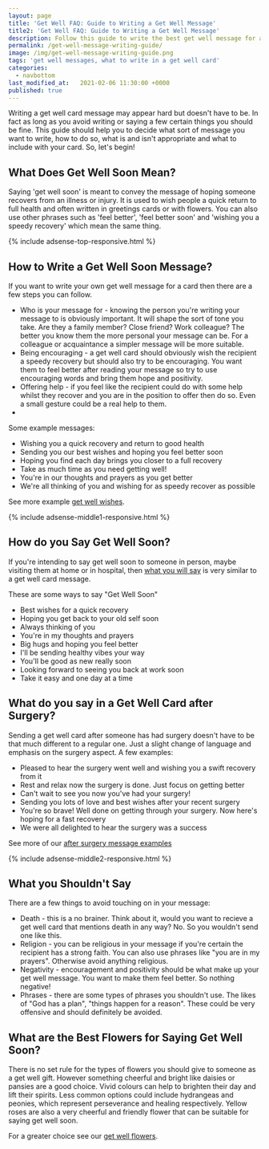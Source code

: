 ```yaml
---
layout: page
title: 'Get Well FAQ: Guide to Writing a Get Well Message'
title2: 'Get Well FAQ: Guide to Writing a Get Well Message'
description: Follow this guide to write the best get well message for a card
permalink: /get-well-message-writing-guide/
image: /img/get-well-message-writing-guide.png
tags: 'get well messages, what to write in a get well card'
categories:
  - navbottom
last_modified_at:   2021-02-06 11:30:00 +0000
published: true
---
```

Writing a get well card message may appear hard but doesn't have to be. In fact as long as you avoid writing or saying a few certain things you should be fine. This guide should help you to decide what sort of message you want to write, how to do so, what is and isn't appropriate and what to include with your card. So, let's begin!

<h2>What Does Get Well Soon Mean?</h2>

<p>Saying 'get well soon' is meant to convey the message of hoping someone recovers from an illness or injury. It is used to wish people a quick return to full health and often written in greetings cards or with flowers. You can also use other phrases such as 'feel better', 'feel better soon' and 'wishing you a speedy recovery' which mean the same thing.</p>

{% include adsense-top-responsive.html %}

<h2>How to Write a Get Well Soon Message?</h2>

<p>If you want to write your own get well message for a card then there are a few steps you can follow.</p>

<ul>
<li>Who is your message for - knowing the person you're writing your message to is obviously important. It will shape the sort of tone you take. Are they a family member? Close friend? Work colleague? The better you know them the more personal your message can be. For a colleague or acquaintance a simpler message will be more suitable.</li>
<li>Being encouraging  - a get well card should obviously wish the recipient a speedy recovery but should also try to be encouraging. You want them to feel better after reading your message so try to use encouraging words and bring them hope and positivity.</li>
<li>Offering help - if you feel like the recipient could do with some help whilst they recover and you are in the position to offer then do so. Even a small gesture could be a real help to them.</li>
<li></li>
</ul>

Some example messages:
<ul>
<li>Wishing you a quick recovery and return to good health</li>
<li>Sending you our best wishes and hoping you feel better soon</li>
<li>Hoping you find each day brings you closer to a full recovery</li>
<li>Take as much time as you need getting well!</li>
<li>You're in our thoughts and prayers as you get better</li>
<li>We're all thinking of you and wishing for as speedy recover as possible</li>
</ul>

See more example <a href="/get-well-wishes/">get well wishes</a>.

{% include adsense-middle1-responsive.html %}

<h2>How do you Say Get Well Soon?</h2>

<p>If you're intending to say get well soon to someone in person, maybe visiting them at home or in hospital, then <a href="/what-to-say-when-someone-is-sick/">what you will say</a> is very similar to a get well card message.</p>

These are some ways to say "Get Well Soon"
<ul>
<li>Best wishes for a quick recovery</li>
<li>Hoping you get back to your old self soon</li>
<li>Always thinking of you</li>
<li>You're in my thoughts and prayers</li>
<li>Big hugs and hoping you feel better</li>
<li>I'll be sending healthy vibes your way</li>
<li>You'll be good as new really soon</li>
<li>Looking forward to seeing you back at work soon</li>
<li>Take it easy and one day at a time</li>
</ul>

<h2>What do you say in a Get Well Card after Surgery?</h2>

<p>Sending a get well card after someone has had surgery doesn't have to be that much different to a regular one. Just a slight change of language and emphasis on the surgery aspect. A few examples:</p>

<ul>
<li>Pleased to hear the surgery went well and wishing you a swift recovery from it</li>
<li>Rest and relax now the surgery is done. Just focus on getting better</li>
<li>Can't wait to see you now you've had your surgery!</li>
<li>Sending you lots of love and best wishes after your recent surgery</li>
<li>You're so brave! Well done on getting through your surgery. Now here's hoping for a fast recovery </li>
<li>We were all delighted to hear the surgery was a success</li>
</ul>

See more of our <a href="/get-well-soon-messages-after-surgery">after surgery message examples</a>

{% include adsense-middle2-responsive.html %}

<h2>What you Shouldn't Say</h2>

There are a few things to avoid touching on in your message:

<ul>
<li>Death - this is a no brainer. Think about it, would you want to recieve a get well card that mentions death in any way? No. So you wouldn't send one like this.</li>
<li>Religion - you can be religious in your message if you're certain the recipient has a strong faith. You can also use phrases like "you are in my prayers". Otherwise avoid anything religious. </li>  
<li>Negativity - encouragement and positivity should be what make up your get well message. You want to make them feel better. So nothing negative! </li>
<li>Phrases - there are some types of phrases you shouldn't use. The likes of "God has a plan", "things happen for a reason". These could be very offensive and should definitely be avoided.</li>
</ul>

<h2>What are the Best Flowers for Saying Get Well Soon?</h2>

<p>There is no set rule for the types of flowers you should give to someone as a get well gift. However something cheerful and bright like daisies or pansies are a good choice. Vivid colours can help to brighten their day and lift their spirits. Less common options could include hydrangeas and peonies, which represent perseverance and healing respectively.
Yellow roses are also a very cheerful and friendly flower that can be suitable for saying get well soon.</p>

<p>For a greater choice see our <a href="/get-well-flowers">get well flowers</a>.</p>
